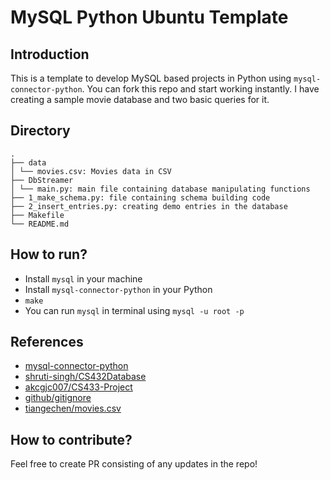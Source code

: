 # MySQL Python Ubuntu Template

## Introduction

This is a template to develop MySQL based projects in Python using `mysql-connector-python`. You can fork this repo and start working instantly. I have creating a sample movie database and two basic queries for it.

## Directory

```
.
├── data
│ └── movies.csv: Movies data in CSV
├── DbStreamer
│ └── main.py: main file containing database manipulating functions
├── 1_make_schema.py: file containing schema building code
├── 2_insert_entries.py: creating demo entries in the database
├── Makefile
└── README.md
```

## How to run?

- Install `mysql` in your machine
- Install `mysql-connector-python` in your Python
- `make`
- You can run `mysql` in terminal using `mysql -u root -p`

## References

- [mysql-connector-python](https://pypi.org/project/mysql-connector-python/)
- [shruti-singh/CS432Database](https://github.com/shruti-singh/CS432Database)
- [akcgjc007/CS433-Project](https://github.com/akcgjc007/CS433-Project)
- [github/gitignore](https://github.com/github/gitignore/blob/main/Python.gitignore)
- [tiangechen/movies.csv](https://gist.github.com/tiangechen/b68782efa49a16edaf07dc2cdaa855ea)

## How to contribute?

Feel free to create PR consisting of any updates in the repo!
